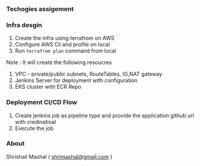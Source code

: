 ### Techogies assigement 

### Infra desgin 


1. Create the infra using terrafrom on AWS 
2. Configure AWS Cli and profile on local 
3. Run `terrafrom plan` command from local 

Note : It will create the following resoucres 

1. VPC - private/public subnets, RouteTables, IG,NAT gateway
2. Jenkins Server for deployment with configuration 
3. EKS cluster with ECR Repo


### Deployment CI/CD Flow 
1. Create jenkins job as pipeline type and provide the application github url with credinatioal
2. Execute the job 


### About

Shrishail Mashal ( shrimashal@gmail.com )
